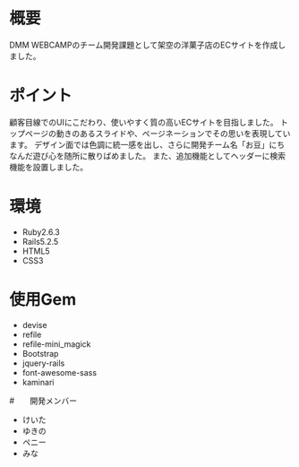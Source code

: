 # 概要
DMM WEBCAMPのチーム開発課題として架空の洋菓子店のECサイトを作成しました。

# ポイント
顧客目線でのUIにこだわり、使いやすく質の高いECサイトを目指しました。
トップページの動きのあるスライドや、ページネーションでその思いを表現しています。
デザイン面では色調に統一感を出し、さらに開発チーム名「お豆」にちなんだ遊び心を随所に散りばめました。
また、追加機能としてヘッダーに検索機能を設置しました。

# 環境
* Ruby2.6.3
* Rails5.2.5
* HTML5
* CSS3

# 使用Gem
* devise
* refile
* refile-mini_magick
* Bootstrap
* jquery-rails
* font-awesome-sass
* kaminari

#　　開発メンバー
* けいた
* ゆきの
* ペニー
* みな
